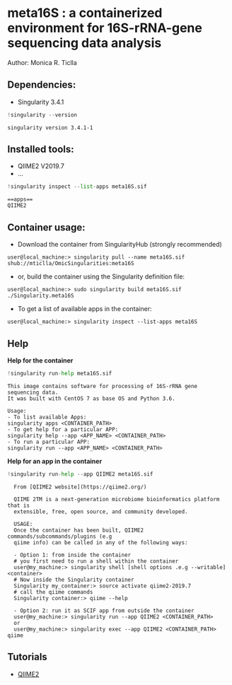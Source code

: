 
# **meta16S** : a containerized environment for 16S-rRNA-gene sequencing data analysis 

Author: Monica R. Ticlla

## **Dependencies:**

- Singularity 3.4.1


```python
!singularity --version
```

    singularity version 3.4.1-1


## **Installed tools:**

- QIIME2 V2019.7
- ...


```python
!singularity inspect --list-apps meta16S.sif
```

    ==apps==
    QIIME2
    


## **Container usage:**

- Download the container from SingularityHub (strongly recommended)
```
user@local_machine:> singularity pull --name meta16S.sif shub://mticlla/OmicSingularities:meta16S
```

- or, build the container using the Singularity definition file:
```
user@local_machine:> sudo singularity build meta16S.sif ./Singularity.meta16S
```

- To get a list of available apps in the container:
```
user@local_machine:> singularity inspect --list-apps meta16S
```

## **Help**

**Help for the container**


```python
!singularity run-help meta16S.sif
```

    This image contains software for processing of 16S-rRNA gene sequencing data.
    It was built with CentOS 7 as base OS and Python 3.6.
    
    Usage:
    - To list available Apps:
    singularity apps <CONTAINER_PATH>
    - To get help for a particular APP:
    singularity help --app <APP_NAME> <CONTAINER_PATH>
    - To run a particular APP:
    singularity run --app <APP_NAME> <CONTAINER_PATH>
    
    


**Help for an app in the container**


```python
!singularity run-help --app QIIME2 meta16S.sif
```

      From [QIIME2 website](https://qiime2.org/)
    
      QIIME 2TM is a next-generation microbiome bioinformatics platform that is
      extensible, free, open source, and community developed.
    
      USAGE:
      Once the container has been built, QIIME2 commands/subcommands/plugins (e.g
      qiime info) can be called in any of the following ways:
    
      - Option 1: from inside the container
      # you first need to run a shell within the container
      user@my_machine:> singularity shell [shell options .e.g --writable] <container>
      # Now inside the Singularity container
      Singularity my_container:> source activate qiime2-2019.7
      # call the qiime commands
      Singularity container:> qiime --help
    
      - Option 2: run it as SCIF app from outside the container
      user@my_machine:> singularity run --app QIIME2 <CONTAINER_PATH>
      or
      user@my_machine:> singularity exec --app QIIME2 <CONTAINER_PATH> qiime


## **Tutorials**

- [QIIME2](./tutorials/qiime2.ipynb)
